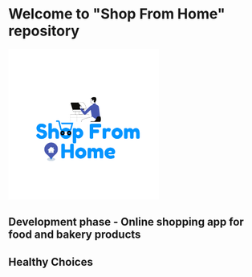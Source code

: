 # Welcome to "Shop From Home" repository
<img src="https://github.com/shreyanshvarshney/shop-from-home/blob/shreyansh/src/assets/img/sfh-logo.png?raw=true" width="300px" height="300px"> 

## Development phase - Online shopping app for food and bakery products
## Healthy Choices


